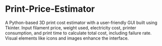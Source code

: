 # Print-Price-Estimator
A Python-based 3D print cost estimator with a user-friendly GUI built using Tkinter. Input filament price, weight used, electricity cost, printer consumption, and print time to calculate total cost, including failure rate. Visual elements like icons and images enhance the interface.
